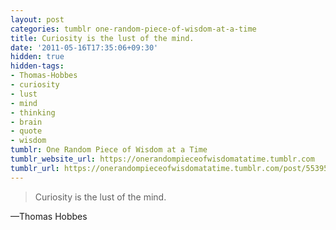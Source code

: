 ```yaml
---
layout: post
categories: tumblr one-random-piece-of-wisdom-at-a-time
title: Curiosity is the lust of the mind.
date: '2011-05-16T17:35:06+09:30'
hidden: true
hidden-tags:
- Thomas-Hobbes
- curiosity
- lust
- mind
- thinking
- brain
- quote
- wisdom
tumblr: One Random Piece of Wisdom at a Time
tumblr_website_url: https://onerandompieceofwisdomatatime.tumblr.com
tumblr_url: https://onerandompieceofwisdomatatime.tumblr.com/post/5539571220/curiosity-is-the-lust-of-the-mind
---
```

> Curiosity is the lust of the mind.

—Thomas Hobbes
